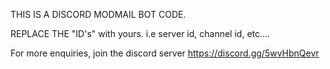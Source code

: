 THIS IS A DISCORD MODMAIL BOT CODE.

REPLACE THE "ID's" with yours. i.e server id, channel id, etc....

For more enquiries, join the discord server https://discord.gg/5wvHbnQevr
